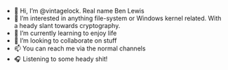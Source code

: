 - 👋 Hi, I’m @vintagelock. Real name Ben Lewis
- 👀 I’m interested in anything file-system or Windows kernel related.  With a heady slant towards cryptography.
- 🌱 I’m currently learning to enjoy life
- 💞️ I’m looking to collaborate on stuff
- 📫 You can reach me via the normal channels
- 🎧 Listening to some heady shit!

<!---
vintagelock/vintagelock is a ✨ special ✨ repository because its `README.md` (this file) appears on your GitHub profile.
You can click the Preview link to take a look at your changes.
--->
